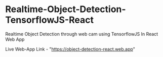 # Realtime-Object-Detection-TensorflowJS-React
Realtime Object Detection through web cam using TensorflowJS In React Web App

Live Web-App Link - "https://object-detection-react.web.app"
